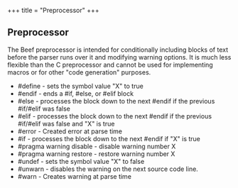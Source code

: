 +++
title = "Preprocessor"
+++

## Preprocessor
The Beef preprocessor is intended for conditionally including blocks of text before the parser runs over it and modifying warning options. It is much less flexible than the C preprocessor and cannot be used for implementing macros or for other "code generation" purposes.

* #define <X> - sets the symbol value "X" to true 
* #endif - ends a #if, #else, or #elif block
* #else - processes the block down to the next #endif if the previous #if/#elif was false 
* #elif <X> - processes the block down to the next #endif if the previous #if/#elif was false and "X" is true
* #error <Message> - Created error at parse time
* #if <X> - processes the block down to the next #endif if "X" is true
* #pragma warning disable <X> - disable warning number X
* #pragma warning restore <X> - restore warning number X
* #undef <X> - sets the symbol value "X" to false
* #unwarn - disables the warning on the next source code line.
* #warn <Message> - Creates warning at parse time